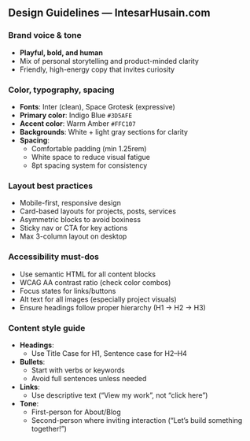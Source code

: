 ## Design Guidelines — IntesarHusain.com

### Brand voice & tone
- **Playful, bold, and human**
- Mix of personal storytelling and product-minded clarity
- Friendly, high-energy copy that invites curiosity


### Color, typography, spacing
- **Fonts**: Inter (clean), Space Grotesk (expressive)
- **Primary color**: Indigo Blue `#3D5AFE`
- **Accent color**: Warm Amber `#FFC107`
- **Backgrounds**: White + light gray sections for clarity
- **Spacing**:
  - Comfortable padding (min 1.25rem)
  - White space to reduce visual fatigue
  - 8pt spacing system for consistency

### Layout best practices
- Mobile-first, responsive design
- Card-based layouts for projects, posts, services
- Asymmetric blocks to avoid boxiness
- Sticky nav or CTA for key actions
- Max 3-column layout on desktop

### Accessibility must-dos
- Use semantic HTML for all content blocks
- WCAG AA contrast ratio (check color combos)
- Focus states for links/buttons
- Alt text for all images (especially project visuals)
- Ensure headings follow proper hierarchy (H1 → H2 → H3)

### Content style guide
- **Headings**:
  - Use Title Case for H1, Sentence case for H2–H4
- **Bullets**:
  - Start with verbs or keywords
  - Avoid full sentences unless needed
- **Links**:
  - Use descriptive text (“View my work”, not “click here”)
- **Tone**:
  - First-person for About/Blog
  - Second-person where inviting interaction (“Let’s build something together!”)

